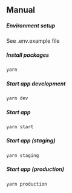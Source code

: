 ## Manual

##### Environment setup

See .env.example file

##### Install packages

```sh
yarn
```

##### Start app development

```sh
yarn dev
```

##### Start app

```sh
yarn start
```

##### Start app (staging)

```sh
yarn staging
```

##### Start app (production)

```sh
yarn production
```
